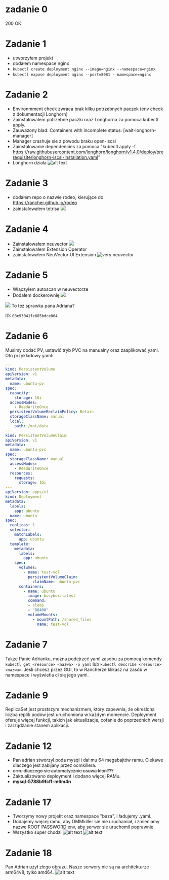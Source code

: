 # zadanie 0
200 OK

# Zadanie 1
 - utworzyłem projekt
 - dodałem namespace nginx
 - `kubectl create deployment nginx --image=nginx --namespace=nginx`
 - `kubectl expose deployment nginx --port=8081 --namespace=nginx`

# Zadanie 2 
- Environmment check zwraca brak kilku potrzebnych paczek (env check z dokumentacji Longhorn)
- Zainstalowalem potrzebne paczki oraz Longhorna za pomoca kubectl apply.
- Zauwazony blad:  	Containers with incomplete status: [wait-longhorn-manager]
- Manager crashuje sie z powodu braku open-iscsi
- Zainstalowanie dependencies za pomoca "kubectl apply -f https://raw.githubusercontent.com/longhorn/longhorn/v1.4.0/deploy/prerequisite/longhorn-iscsi-installation.yaml"
- Longhorn dziala ![alt text](https://cdn.discordapp.com/emojis/1080698185393127424.webp?size=96&quality=lossless)

# Zadanie 3
 - dodałem repo o nazwie rodeo, kierujące do https://rancher.github.io/rodeo
 - zainstalowałem tetrisa ![](screenshots/1.png)

# Zadanie 4
 - Zainstalowałem neuvector ![](screenshots/2.png)
 - Zainstalowałem Extension Operator
 - zainstalowałem NeuVector UI Extension 
![very neuvector](screenshots/3.png)

# Zadanie 5
 - Włączyłem autoscan w neuvectorze
 - Dodałem dockerownię ![](screenshots/4.png)

![](screenshots/7.png)
To też sprawka pana Adriana?

ID: `08e93041fe885bdce864`

# Zadanie 6
Musimy dodać PV, ustawić tryb PVC na manualny oraz zaaplikować yaml. Oto przykładowy yaml:

```yaml
---
kind: PersistentVolume
apiVersion: v1
metadata:
  name: ubuntu-pv
spec:
  capacity:
    storage: 1Gi
  accessModes:
    - ReadWriteOnce
  persistentVolumeReclaimPolicy: Retain
  storageClassName: manual
  local:
    path: /mnt/data
---
kind: PersistentVolumeClaim
apiVersion: v1
metadata:
  name: ubuntu-pvc
spec:
  storageClassName: manual
  accessModes:
    - ReadWriteOnce
  resources:
    requests:
      storage: 1Gi
---
apiVersion: apps/v1
kind: Deployment
metadata:
  labels:
    app: ubuntu
  name: ubuntu
spec:
  replicas: 1
  selector:
    matchLabels:
      app: ubuntu
  template:
    metadata:
      labels:
        app: ubuntu
    spec:
      volumes:
        - name: test-vol
          persistentVolumeClaim:
            claimName: ubuntu-pvc
      containers:
        - name: ubuntu
          image: busybox:latest
          command:
          - sleep
          - "86400"
          volumeMounts:
            - mountPath: /shared_files
              name: test-vol
```

# Zadanie 7
Także Panie Adrianku, można podejrzeć yaml zasobu za pomocą komendy `kubectl get <resource> <nazwa> -o yaml` lub `kubectl describe <resource> <nazwa>`. Jeśli chcesz przez GUI, to w Rancherze klikasz na zasób w namespace i wyświetla ci się jego yaml.



# Zadanie 9
ReplicaSet jest prostszym mechanizmem, który zapewnia, że określona liczba replik podów jest uruchomiona w każdym momencie. Deployment oferuje więcej funkcji, takich jak aktualizacje, cofanie do poprzednich wersji i zarządzanie stanem aplikacji.

# Zadanie 12
 - Pan adrian stworzyl poda mysql i dał mu 64 megabajtów ramu. Ciekawe dlaczego jest zabijany przez oomkillera. 
 - ~~erm. dlaczego sie automatycznie usuwa klon???~~
 - Zaktualizowano deployment i dodano więcej RAMu.
 - **mysql-5788b9fcff-m6m4n**

# Zadanie 17
- Tworzymy nowy projekt oraz namespace "baza", i ładujemy .yaml.
- Dodajemy więcej ramu, aby OMMkiller sie nie uruchamiał, i zmieniamy nazwe ROOT PASSWORD env, aby serwer sie uruchomil poprawnie.
- Wszystko super chodzi ![alt text](https://cdn.discordapp.com/emojis/1223769123390230538.webp?size=96&quality=lossless)
![alt text](screenshots/8.png)

# Zadanie 18
Pan Adrian użył złego obrazu. Nasze serwery nie są na architekturze arm64v8, tylko amd64.
![alt text](screenshots/5.png)

